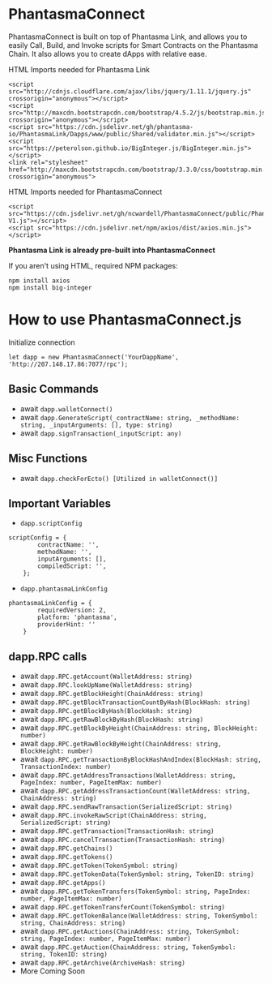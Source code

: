 # PhantasmaConnect
PhantasmaConnect is built on top of Phantasma Link, and allows you to easily Call, Build, and Invoke scripts for Smart Contracts on the Phantasma Chain. It also allows you to create dApps with relative ease.

HTML Imports needed for Phantasma Link
    
    <script src="http://cdnjs.cloudflare.com/ajax/libs/jquery/1.11.1/jquery.js" crossorigin="anonymous"></script>
    <script src="http://maxcdn.bootstrapcdn.com/bootstrap/4.5.2/js/bootstrap.min.js" crossorigin="anonymous"></script>
    <script src="https://cdn.jsdelivr.net/gh/phantasma-io/PhantasmaLink/Dapps/www/public/Shared/validator.min.js"></script>
    <script src="https://peterolson.github.io/BigInteger.js/BigInteger.min.js"></script>
    <link rel="stylesheet" href="http://maxcdn.bootstrapcdn.com/bootstrap/3.3.0/css/bootstrap.min.css" crossorigin="anonymous">

HTML Imports needed for PhantasmaConnect
    
    <script src="https://cdn.jsdelivr.net/gh/ncwardell/PhantasmaConnect/public/PhantasmaConnect-V1.js"></script>
    <script src="https://cdn.jsdelivr.net/npm/axios/dist/axios.min.js"></script>

**Phantasma Link is already pre-built into PhantasmaConnect**


If you aren't using HTML, required NPM packages:
    
    npm install axios
    npm install big-integer



# How to use PhantasmaConnect.js

Initialize connection
    
    let dapp = new PhantasmaConnect('YourDappName', 'http://207.148.17.86:7077/rpc');

## Basic Commands
- await ```dapp.walletConnect()```
- await ```dapp.GenerateScript(_contractName: string, _methodName: string, _inputArguments: [], type: string)```
- await ```dapp.signTransaction(_inputScript: any)```

## Misc Functions
- await ```dapp.checkForEcto() [Utilized in walletConnect()]```

## Important Variables
- ```dapp.scriptConfig```
```
scriptConfig = {
        contractName: '',
        methodName: '',
        inputArguments: [],
        compiledScript: '',
    };
```
- ```dapp.phantasmaLinkConfig```
```
phantasmaLinkConfig = {
        requiredVersion: 2,
        platform: 'phantasma',
        providerHint: ''
    }
```

## dapp.RPC calls
- await ```dapp.RPC.getAccount(WalletAddress: string)```
- await ```dapp.RPC.lookUpName(WalletAddress: string)```
- await ```dapp.RPC.getBlockHeight(ChainAddress: string)```
- await ```dapp.RPC.getBlockTransactionCountByHash(BlockHash: string)```
- await ```dapp.RPC.getBlockByHash(BlockHash: string)```
- await ```dapp.RPC.getRawBlockByHash(BlockHash: string)```
- await ```dapp.RPC.getBlockByHeight(ChainAddress: string, BlockHeight: number)```
- await ```dapp.RPC.getRawBlockByHeight(ChainAddress: string, BlockHeight: number)```
- await ```dapp.RPC.getTransactionByBlockHashAndIndex(BlockHash: string, TransactionIndex: number)```
- await ```dapp.RPC.getAddressTransactions(WalletAddress: string, PageIndex: number, PageItemMax: number)```
- await ```dapp.RPC.getAddressTransactionCount(WalletAddress: string, ChainAddress: string)```
- await ```dapp.RPC.sendRawTransaction(SerializedScript: string)```
- await ```dapp.RPC.invokeRawScript(ChainAddress: string, SerializedScript: string)```
- await ```dapp.RPC.getTransaction(TransactionHash: string)```
- await ```dapp.RPC.cancelTransaction(TransactionHash: string)```
- await ```dapp.RPC.getChains()```
- await ```dapp.RPC.getTokens()```
- await ```dapp.RPC.getToken(TokenSymbol: string)```
- await ```dapp.RPC.getTokenData(TokenSymbol: string, TokenID: string)```
- await ```dapp.RPC.getApps()```
- await ```dapp.RPC.getTokenTransfers(TokenSymbol: string, PageIndex: number, PageItemMax: number)```
- await ```dapp.RPC.getTokenTransferCount(TokenSymbol: string)```
- await ```dapp.RPC.getTokenBalance(WalletAddress: string, TokenSymbol: string, ChainAddress: string)```
- await ```dapp.RPC.getAuctions(ChainAddress: string, TokenSymbol: string, PageIndex: number, PageItemMax: number)```
- await ```dapp.RPC.getAuction(ChainAddress: string, TokenSymbol: string, TokenID: string)```
- await ```dapp.RPC.getArchive(ArchiveHash: string)```
- More Coming Soon